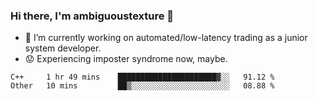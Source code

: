 ### Hi there, I'm ambiguoustexture 👋

<!--
**ambiguoustexture/ambiguoustexture** is a ✨ _special_ ✨ repository because its `README.md` (this file) appears on your GitHub profile.

Here are some ideas to get you started:
-->
- 🔭 I’m currently working on automated/low-latency trading as a junior system developer.
- :worried: Experiencing imposter syndrome now, maybe.

<!--START_SECTION:waka-->

```text
C++     1 hr 49 mins    ██████████████████████▓░░   91.12 %
Other   10 mins         ██▒░░░░░░░░░░░░░░░░░░░░░░   08.88 %
```

<!--END_SECTION:waka-->
